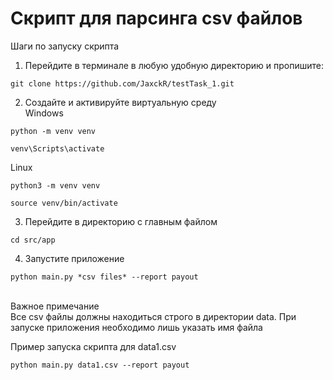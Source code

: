 # Скрипт для парсинга csv файлов

Шаги по запуску скрипта
1. Перейдите в терминале в любую удобную директорию и пропишите:
```angular17html
git clone https://github.com/JaxckR/testTask_1.git
```
2. Создайте и активируйте виртуальную среду <br>
Windows
```angular17html
python -m venv venv
```
```angular17html
venv\Scripts\activate
```
Linux
```angular17html
python3 -m venv venv
```
```angular17html
source venv/bin/activate
```
3. Перейдите в директорию с главным файлом
```angular17html
cd src/app
```
4. Запустите приложение
```angular17html
python main.py *csv files* --report payout
```
<br>
Важное примечание <br>
Все csv файлы должны находиться строго в директории data. При запуске приложения необходимо лишь указать имя файла

Пример запуска скрипта для data1.csv
```angular17html
python main.py data1.csv --report payout
```